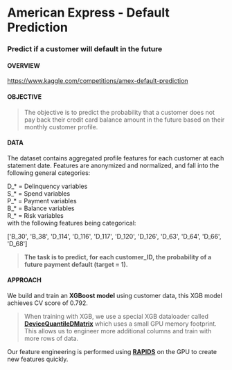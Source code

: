 # American Express - Default Prediction 
### Predict if a customer will default in the future

#### OVERVIEW
https://www.kaggle.com/competitions/amex-default-prediction
  
  
#### OBJECTIVE
> The objective is to predict the probability that a customer does not pay back their credit card balance amount in the future based on their monthly customer profile.  
  
  
#### DATA
The dataset contains aggregated profile features for each customer at each statement date. Features are anonymized and normalized, and fall into the following general categories:  
  
D_* = Delinquency variables  
S_* = Spend variables  
P_* = Payment variables  
B_* = Balance variables  
R_* = Risk variables  
with the following features being categorical:  
  
['B_30', 'B_38', 'D_114', 'D_116', 'D_117', 'D_120', 'D_126', 'D_63', 'D_64', 'D_66', 'D_68']  
  
> **The task is to predict, for each customer_ID, the probability of a future payment default (target = 1).**  
 
#### APPROACH
We build and train an **XGBoost model** using customer data, this XGB model achieves CV score of 0.792.

> When training with XGB, we use a special XGB dataloader called **[DeviceQuantileDMatrix](https://xgboost.readthedocs.io/en/latest/python/examples/quantile_data_iterator.html "DeviceQuantileDMatrix")** which uses a small GPU memory footprint. This allows us to engineer more additional columns and train with more rows of data.

Our feature engineering is performed using **[RAPIDS](https://rapids.ai/ "RAPIDS")** on the GPU to create new features quickly.  
